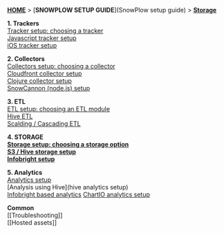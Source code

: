 [**HOME**](Home) > [**SNOWPLOW SETUP GUIDE**](SnowPlow setup guide) > [**Storage**](choosing-a-storage-module)

**1. Trackers**  
[Tracker setup: choosing a tracker](choosing-a-tracker)  
[Javascript tracker setup](javascript-tracker-setup)  
[iOS tracker setup](ios-tracker-setup)  

**2. Collectors**  
[Collectors setup: choosing a collector](choosing-a-collector)  
[Cloudfront collector setup](setting-up-the-cloudfront-collector)  
[Clojure collector setup](setting-up-the-clojure-collector)  
[SnowCannon (node.js) setup](snowcannon-setup-guide) 

**3. ETL**  
[ETL setup: choosing an ETL module](choosing-an-etl-module)  
[Hive ETL](deploying-the-hive-emr-runner)  
[Scalding / Cascading ETL](scalding-etl-setup) 

**4. STORAGE**  
[**Storage setup: choosing a storage option**](choosing-a-storage-module)  
[**S3 / Hive storage setup**](s3-hive-storage-setup)  
[**Infobright setup**](infobright-storage-setup) 

**5. Analytics**  
[Analytics setup](analytics-setup)  
[Analysis using Hive](hive analytics setup)  
[Infobright based analytics](infobright-analytics-setup) 
[ChartIO analytics setup](ChartIO-setup)  

**Common**  
[[Troubleshooting]]  
[[Hosted assets]] 